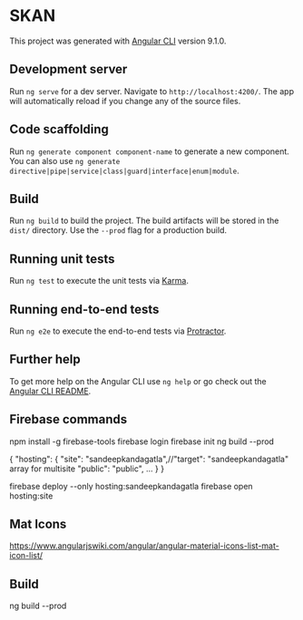 # SKAN

This project was generated with [Angular CLI](https://github.com/angular/angular-cli) version 9.1.0.

## Development server

Run `ng serve` for a dev server. Navigate to `http://localhost:4200/`. The app will automatically reload if you change any of the source files.

## Code scaffolding

Run `ng generate component component-name` to generate a new component. You can also use `ng generate directive|pipe|service|class|guard|interface|enum|module`.

## Build

Run `ng build` to build the project. The build artifacts will be stored in the `dist/` directory. Use the `--prod` flag for a production build.

## Running unit tests

Run `ng test` to execute the unit tests via [Karma](https://karma-runner.github.io).

## Running end-to-end tests

Run `ng e2e` to execute the end-to-end tests via [Protractor](http://www.protractortest.org/).

## Further help

To get more help on the Angular CLI use `ng help` or go check out the [Angular CLI README](https://github.com/angular/angular-cli/blob/master/README.md).

## Firebase commands

npm install -g firebase-tools
firebase login
firebase init
ng build --prod

{
  "hosting": {
    "site": "sandeepkandagatla",//"target": "sandeepkandagatla" array for multisite
    "public": "public",
    ...
  }
}

firebase deploy --only hosting:sandeepkandagatla
firebase open hosting:site 

## Mat Icons
https://www.angularjswiki.com/angular/angular-material-icons-list-mat-icon-list/


## Build
ng build --prod